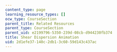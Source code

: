 ```yaml
---
content_type: page
learning_resource_types: []
ocw_type: CourseSection
parent_title: Related Resources
parent_type: CourseSection
parent_uid: e2199796-5350-239d-08cb-d944230fb374
title: Shear Dispersion Animation
uid: 2d1efe37-140c-2db1-3c60-59d143c437ac
---
```

